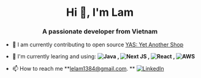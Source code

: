 <h1 align="center">Hi 👋, I'm Lam</h1>
<h3 align="center">A passionate developer from Vietnam</h3>

- 🔭 I am currently contributing to open source [YAS: Yet Another Shop](https://github.com/nashtech-garage/yas)

- 🌱 I'm currently learing and using: **![Java](https://img.shields.io/badge/java-%23ED8B00.svg?style=flat&logo=java&logoColor=white) , ![Next JS](https://img.shields.io/badge/Next-black?style=flat&logo=next.js&logoColor=white) , ![React](https://img.shields.io/badge/react-%2320232a.svg?style=flat&logo=react&logoColor=%2361DAFB) , ![AWS](https://img.shields.io/badge/AWS-%23FF9900.svg?style=flat&logo=amazon-aws&logoColor=white)**

- 📫 How to reach me **lelam1384@gmail.com. **
[![LinkedIn](https://img.shields.io/badge/LinkedIn-%230077B5.svg?logo=linkedin&logoColor=white)](https://www.linkedin.com/in/lam-le-cam-hoang-59384a242/)


  
<!-- Proudly created with GPRM ( https://gprm.itsvg.in ) -->

